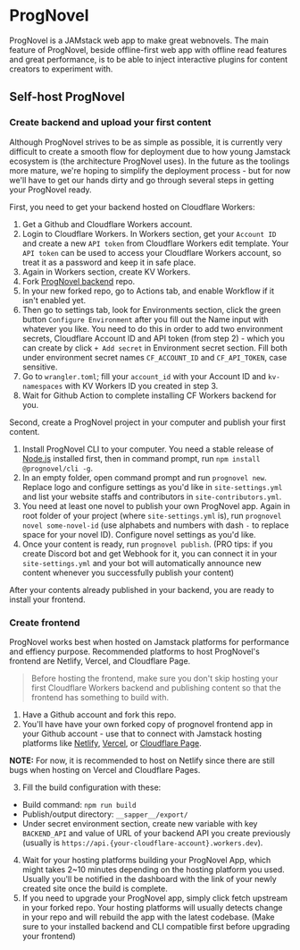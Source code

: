# ProgNovel

ProgNovel is a JAMstack web app to make great webnovels. The main feature of ProgNovel, beside offline-first
web app with offline read features and great performance, is to be able to inject interactive plugins
for content creators to experiment with.

## Self-host ProgNovel

### Create backend and upload your first content

Although ProgNovel strives to be as simple as possible, it is currently very difficult to create a smooth flow for deployment due to how young Jamstack ecosystem is (the architecture ProgNovel uses). In the future as the toolings more mature, we're hoping to simplify the deployment process - but for now we'll have to get our hands dirty and go through several steps in getting your ProgNovel ready.

First, you need to get your backend hosted on Cloudflare Workers:

1. Get a Github and Cloudflare Workers account.
2. Login to Cloudflare Workers. In Workers section, get your `Account ID` and create a new `API token` from Cloudflare Workers edit template. Your `API token` can be used to access your Cloudflare Workers account, so treat it as a password and keep it in safe place.
3. Again in Workers section, create KV Workers.
4. Fork [ProgNovel backend](https://github.com/prognoveljs/prognovel-workers) repo.
5. In your new forked repo, go to Actions tab, and enable Workflow if it isn't enabled yet.
6. Then go to settings tab, look for Environments section, click the green button `Configure Environment` after you fill out the Name input with whatever you like. You need to do this in order to add two environment secrets, Cloudflare Account ID and API token (from step 2) - which you can create by click `+ Add secret` in Environment secret section. Fill both under environment secret names `CF_ACCOUNT_ID` and `CF_API_TOKEN`, case sensitive.
7. Go to `wrangler.toml`; fill your `account_id` with your Account ID and `kv-namespaces` with KV Workers ID you created in step 3.
8. Wait for Github Action to complete installing CF Workers backend for you.

Second, create a ProgNovel project in your computer and publish your first content.

1. Install ProgNovel CLI to your computer. You need a stable release of [Node.js](https://nodejs.org/) installed first, then in command prompt, run `npm install @prognovel/cli -g`.
2. In an empty folder, open command prompt and run `prognovel new`. Replace logo and configure settings as you'd like in `site-settings.yml` and list your website staffs and contributors in `site-contributors.yml`.
3. You need at least one novel to publish your own ProgNovel app. Again in root folder of your project (where `site-settings.yml` is), run `prognovel novel some-novel-id` (use alphabets and numbers with dash `-` to replace space for your novel ID). Configure novel settings as you'd like.
4. Once your content is ready, run `prognovel publish`. (PRO tips: if you create Discord bot and get Webhook for it, you can connect it in your `site-settings.yml` and your bot will automatically announce new content whenever you successfully publish your content)

After your contents already published in your backend, you are ready to install your frontend.

### Create frontend

ProgNovel works best when hosted on Jamstack platforms for performance and effiency purpose. Recommended platforms to host ProgNovel's frontend are Netlify, Vercel, and Cloudflare Page.

> Before hosting the frontend, make sure you don't skip hosting your first Cloudflare Workers backend and publishing content so that the frontend has something to build with.

1. Have a Github account and fork this repo.
2. You'll have have your own forked copy of prognovel frontend app in your Github account - use that to connect with Jamstack hosting platforms like [Netlify](https://www.netlify.com/), [Vercel](https://vercel.com/), or [Cloudflare Page](https://pages.cloudflare.com/).

**NOTE:** For now, it is recommended to host on Netlify since there are still bugs when hosting on Vercel and Cloudflare Pages.

3. Fill the build configuration with these:

- Build command: `npm run build`
- Publish/output directory: `__sapper__/export/`
- Under secret environment section, create new variable with key `BACKEND_API` and value of URL of your backend API you create previously (usually is `https://api.{your-cloudflare-account}.workers.dev`).

4. Wait for your hosting platforms building your ProgNovel App, which might takes 2~10 minutes depending on the hosting platform you used. Usually you'll be notified in the dashboard with the link of your newly created site once the build is complete.
5. If you need to upgrade your ProgNovel app, simply click fetch upstream in your forked repo. Your hosting platforms will usually detects change in your repo and will rebuild the app with the latest codebase. (Make sure to your installed backend and CLI compatible first before upgrading your frontend)
